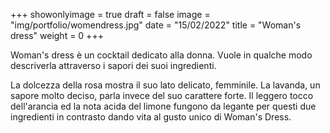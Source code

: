 +++
showonlyimage = true
draft = false
image = "img/portfolio/womendress.jpg"
date = "15/02/2022"
title = "Woman's dress"
weight = 0
+++

Woman's dress è un cocktail dedicato alla donna. Vuole in qualche modo descriverla attraverso i sapori dei suoi ingredienti.
<!--more-->

La dolcezza della rosa mostra il suo lato delicato, femminile. La lavanda, un sapore molto deciso, parla invece del suo carattere forte.
Il leggero tocco dell'arancia ed la nota acida del limone fungono da legante per questi due ingredienti in contrasto dando vita al gusto unico di Woman's Dress.
